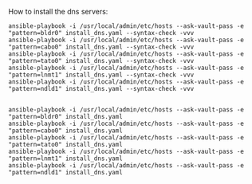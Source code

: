 

How to install the dns servers:


	ansible-playbook -i /usr/local/admin/etc/hosts --ask-vault-pass -e "pattern=bldr0" install_dns.yaml --syntax-check -vvv
	ansible-playbook -i /usr/local/admin/etc/hosts --ask-vault-pass -e "pattern=cabo0" install_dns.yaml --syntax-check -vvv
	ansible-playbook -i /usr/local/admin/etc/hosts --ask-vault-pass -e "pattern=tato0" install_dns.yaml --syntax-check -vvv
	ansible-playbook -i /usr/local/admin/etc/hosts --ask-vault-pass -e "pattern=lnmt1" install_dns.yaml --syntax-check -vvv
	ansible-playbook -i /usr/local/admin/etc/hosts --ask-vault-pass -e "pattern=ndld1" install_dns.yaml --syntax-check -vvv


	ansible-playbook -i /usr/local/admin/etc/hosts --ask-vault-pass -e "pattern=bldr0" install_dns.yaml
	ansible-playbook -i /usr/local/admin/etc/hosts --ask-vault-pass -e "pattern=cabo0" install_dns.yaml
	ansible-playbook -i /usr/local/admin/etc/hosts --ask-vault-pass -e "pattern=tato0" install_dns.yaml
	ansible-playbook -i /usr/local/admin/etc/hosts --ask-vault-pass -e "pattern=lnmt1" install_dns.yaml
	ansible-playbook -i /usr/local/admin/etc/hosts --ask-vault-pass -e "pattern=ndld1" install_dns.yaml


